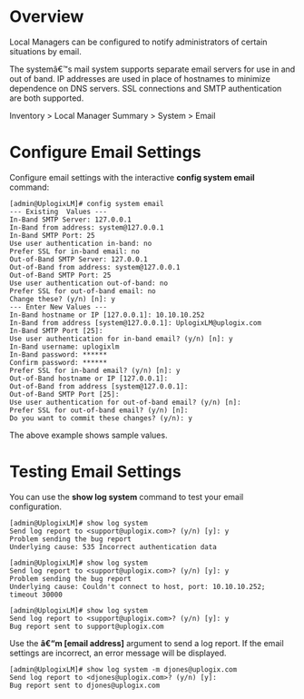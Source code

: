 # Overview
Local Managers can be configured to notify administrators of certain situations by email.

The systemâ€™s mail system supports separate email servers for use in and out of band. IP addresses are used in place of hostnames to minimize dependence on DNS servers. SSL connections and SMTP authentication are both supported.

<div class='ucc' />Inventory > Local Manager Summary > System > Email</div>

# Configure Email Settings

Configure email settings with the interactive **config system email** command:

```
[admin@UplogixLM]# config system email
--- Existing  Values ---
In-Band SMTP Server: 127.0.0.1
In-Band from address: system@127.0.0.1
In-Band SMTP Port: 25
Use user authentication in-band: no
Prefer SSL for in-band email: no
Out-of-Band SMTP Server: 127.0.0.1
Out-of-Band from address: system@127.0.0.1
Out-of-Band SMTP Port: 25
Use user authentication out-of-band: no
Prefer SSL for out-of-band email: no
Change these? (y/n) [n]: y
--- Enter New Values ---
In-Band hostname or IP [127.0.0.1]: 10.10.10.252
In-Band from address [system@127.0.0.1]: UplogixLM@uplogix.com
In-Band SMTP Port [25]: 
Use user authentication for in-band email? (y/n) [n]: y
In-Band username: uplogixlm
In-Band password: ******
Confirm password: ******
Prefer SSL for in-band email? (y/n) [n]: y
Out-of-Band hostname or IP [127.0.0.1]: 
Out-of-Band from address [system@127.0.0.1]: 
Out-of-Band SMTP Port [25]: 
Use user authentication for out-of-band email? (y/n) [n]: 
Prefer SSL for out-of-band email? (y/n) [n]: 
Do you want to commit these changes? (y/n): y
```

The above example shows sample values.

# Testing Email Settings

You can use the **show log system** command to test your email configuration. 

```
[admin@UplogixLM]# show log system
Send log report to <support@uplogix.com>? (y/n) [y]: y
Problem sending the bug report
Underlying cause: 535 Incorrect authentication data

[admin@UplogixLM]# show log system 
Send log report to <support@uplogix.com>? (y/n) [y]: y
Problem sending the bug report
Underlying cause: Couldn't connect to host, port: 10.10.10.252; timeout 30000

[admin@UplogixLM]# show log system
Send log report to <support@uplogix.com>? (y/n) [y]: y
Bug report sent to support@uplogix.com
```

Use the **â€“m [email address]** argument to send a log report. If the email settings are incorrect, an error message will be displayed.

```
[admin@UplogixLM]# show log system -m djones@uplogix.com
Send log report to <djones@uplogix.com>? (y/n) [y]: 
Bug report sent to djones@uplogix.com
```